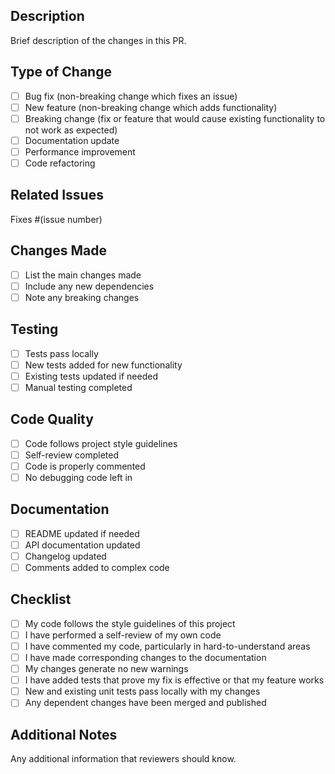 ## Description
Brief description of the changes in this PR.

## Type of Change
- [ ] Bug fix (non-breaking change which fixes an issue)
- [ ] New feature (non-breaking change which adds functionality)
- [ ] Breaking change (fix or feature that would cause existing functionality to not work as expected)
- [ ] Documentation update
- [ ] Performance improvement
- [ ] Code refactoring

## Related Issues
Fixes #(issue number)

## Changes Made
- [ ] List the main changes made
- [ ] Include any new dependencies
- [ ] Note any breaking changes

## Testing
- [ ] Tests pass locally
- [ ] New tests added for new functionality
- [ ] Existing tests updated if needed
- [ ] Manual testing completed

## Code Quality
- [ ] Code follows project style guidelines
- [ ] Self-review completed
- [ ] Code is properly commented
- [ ] No debugging code left in

## Documentation
- [ ] README updated if needed
- [ ] API documentation updated
- [ ] Changelog updated
- [ ] Comments added to complex code

## Checklist
- [ ] My code follows the style guidelines of this project
- [ ] I have performed a self-review of my own code
- [ ] I have commented my code, particularly in hard-to-understand areas
- [ ] I have made corresponding changes to the documentation
- [ ] My changes generate no new warnings
- [ ] I have added tests that prove my fix is effective or that my feature works
- [ ] New and existing unit tests pass locally with my changes
- [ ] Any dependent changes have been merged and published

## Additional Notes
Any additional information that reviewers should know.
